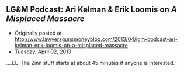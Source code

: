 ## LG&amp;M Podcast: Ari Kelman &amp; Erik Loomis on <em>A Misplaced Massacre</em>

 * Originally posted at http://www.lawyersgunsmoneyblog.com/2013/04/lgm-podcast-ari-kelman-erik-loomis-on-a-misplaced-massacre
 * Tuesday, April 02, 2013

….EL–The Zinn stuff starts at about 45 minutes if anyone is interested. 